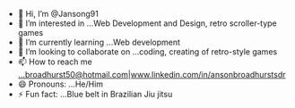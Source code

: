 - 👋 Hi, I’m @Jansong91
- 👀 I’m interested in ...Web Development and Design, retro scroller-type games
- 🌱 I’m currently learning ...Web development
- 💞️ I’m looking to collaborate on ...coding, creating of retro-style games
- 📫 How to reach me ...broadhurst50@hotmail.com|www.linkedin.com/in/ansonbroadhurstsdr
- 😄 Pronouns: ...He/Him
- ⚡ Fun fact: ...Blue belt in Brazilian Jiu jitsu

<!---
Jansong91/Jansong91 is a ✨ special ✨ repository because its `README.md` (this file) appears on your GitHub profile.
You can click the Preview link to take a look at your changes.
--->
